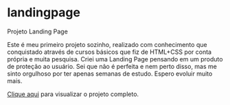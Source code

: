 # landingpage
 Projeto Landing Page

Este é meu primeiro projeto sozinho, realizado com conhecimento que conquistado através de cursos básicos que fiz  de HTML+CSS por conta própria e muita pesquisa.
Criei uma Landing Page pensando em um produto de proteção ao usuário. Sei que não é perfeita e nem perto disso, mas me sinto orgulhoso por ter apenas semanas de estudo. 
Espero evoluir muito mais.

<a href="https://santiagofyll.github.io/landingpage/"> Clique aqui</a> para visualizar o projeto completo.
 
